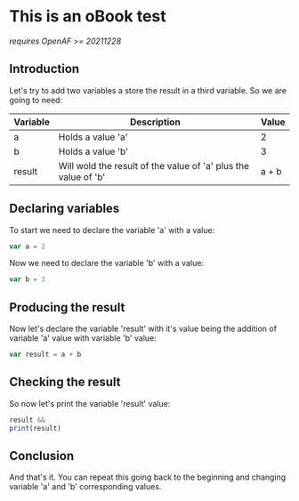 # This is an oBook test

*requires OpenAF >= 20211228*

## Introduction

Let's try to add two variables a store the result in a third variable. So we are going to need:

| Variable | Description | Value |
|----------|-------------|-------|
| a        | Holds a value 'a' | 2 |
| b        | Holds a value 'b' | 3 |
| result   | Will wold the result of the value of 'a' plus the value of 'b' | a + b |

## Declaring variables

To start we need to declare the variable 'a' with a value:

````javascript
var a = 2
````

Now we need to declare the variable 'b' with a value:

````javascript
var b = 3
````

## Producing the result

Now let's declare the variable 'result' with it's value being the addition of variable 'a' value with variable 'b' value:

````javascript
var result = a + b
````

## Checking the result

So now let's print the variable 'result' value:

````javascript
result &&
print(result)
````

## Conclusion

And that's it. You can repeat this going back to the beginning and changing variable 'a' and 'b' corresponding values.